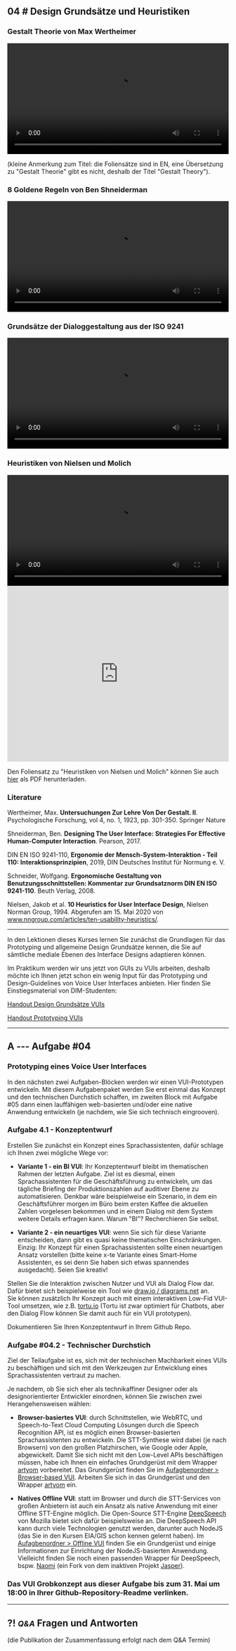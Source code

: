 ## **04 _#_** Design Grundsätze und Heuristiken

### Gestalt Theorie von Max Wertheimer
<video controls width="100%"> 
    <source src="https://lehre.gabriel-rausch.de/HFU/IFD_SoSe20/L04/L04_01_Gestalt_Theory.mp4" type="video/mp4"> 
    <a href="https://lehre.gabriel-rausch.de/HFU/IFD_SoSe20/L04/L04_01_Gestalt_Theory.mp4">Zum Video</a>
</video>

(kleine Anmerkung zum Titel: die Foliensätze sind in EN, eine Übersetzung zu "Gestalt Theorie" gibt es nicht, deshalb der Titel "Gestalt Theory").

### 8 Goldene Regeln von Ben Shneiderman
<video controls width="100%"> 
    <source src="https://lehre.gabriel-rausch.de/HFU/IFD_SoSe20/L04/L04_02_Shneidermans_8_Goldene_Regeln.mp4" type="video/mp4"> 
    <a href="https://lehre.gabriel-rausch.de/HFU/IFD_SoSe20/L04/L04_02_Shneidermans_8_Goldene_Regeln.mp4">Zum Video</a>
</video>

### Grundsätze der Dialoggestaltung aus der ISO 9241
<video controls width="100%"> 
    <source src="https://lehre.gabriel-rausch.de/HFU/IFD_SoSe20/L04/L04_03_ISO_9241-110.mp4" type="video/mp4"> 
    <a href="https://lehre.gabriel-rausch.de/HFU/IFD_SoSe20/L04/L04_03_ISO_9241-110.mp4">Zum Video</a>
</video>

### Heuristiken von Nielsen und Molich
<video controls width="100%"> 
    <source src="https://lehre.gabriel-rausch.de/HFU/IFD_SoSe20/L04/L04_04_Heuristiken_Nielsen_Molich.mp4" type="video/mp4"> 
    <a href="https://lehre.gabriel-rausch.de/HFU/IFD_SoSe20/L04/L04_04_Heuristiken_Nielsen_Molich.mp4">Zum Video</a>
</video>


<iframe src="https://lehre.gabriel-rausch.de/HFU/IFD_SoSe20/L04/L04_Design_Grundsaetze_und_Heuristiken_lq.pdf" width="100%" height="400px" style="border:none"></iframe>

Den Foliensatz zu "Heuristiken von Nielsen und Molich" können Sie auch [hier](https://lehre.gabriel-rausch.de/HFU/IFD_SoSe20/L04/L04_Design_Grundsaetze_und_Heuristiken_lq.pdf) als PDF herunterladen.

### Literature

Wertheimer, Max. **Untersuchungen Zur Lehre Von Der Gestalt. II**. Psychologische Forschung, vol 4, no. 1, 1923, pp. 301-350. Springer Nature

Shneiderman, Ben. **Designing The User Interface: Strategies For Effective Human-Computer Interaction**. Pearson, 2017.

DIN EN ISO 9241-110, **Ergonomie der Mensch-System-Interaktion - Teil 110: Interaktionsprinzipien**, 2019, DIN Deutsches Institut für Normung e. V.

Schneider, Wolfgang. **Ergonomische Gestaltung von Benutzungsschnittstellen: Kommentar zur Grundsatznorm DIN EN ISO 9241-110**. Beuth Verlag, 2008.

Nielsen, Jakob et al. **10 Heuristics for User Interface Design**, Nielsen Norman Group, 1994. Abgerufen am 15. Mai 2020 von www.nngroup.com/articles/ten-usability-heuristics/.

---

In den Lektionen dieses Kurses lernen Sie zunächst die Grundlagen für das Prototyping und allgemeine Design Grundsätze kennen, die Sie auf sämtliche mediale Ebenen des Interface Designs adaptieren können.

Im Praktikum werden wir uns jetzt von GUIs zu VUIs arbeiten, deshalb möchte ich Ihnen jetzt schon ein wenig Input für das Prototyping und Design-Guidelines von Voice User Interfaces anbieten. Hier finden Sie Einstiegsmaterial von DIM-Studenten:

[Handout Design Grundsätze VUIs](https://lehre.gabriel-rausch.de/HFU/IFD_SoSe20/L04/Handout_Guidelines_VUI-CUI.pdf)

[Handout Prototyping VUIs](https://lehre.gabriel-rausch.de/HFU/IFD_SoSe20/L04/Handout_Prototype_VUI-CUI.pdf)


---


## **A _---_** Aufgabe #04

### Prototyping eines Voice User Interfaces

In den nächsten zwei Aufgaben-Blöcken werden wir einen VUI-Prototypen entwickeln. Mit diesem Aufgabenpaket werden Sie erst einmal das Konzept und den technischen Durchstich schaffen, im zweiten Block mit Aufgabe #05 dann einen lauffähigen web-basierten und/oder eine native Anwendung entwickeln (je nachdem, wie Sie sich technisch eingrooven).

### Aufgabe 4.1 - Konzeptentwurf

Erstellen Sie zunächst ein Konzept eines Sprachassistenten, dafür schlage ich Ihnen zwei mögliche Wege vor:

- **Variante 1 - ein BI VUI**: Ihr Konzeptentwurf bleibt im thematischen Rahmen der letzten Aufgabe. Ziel ist es diesmal, einen Sprachassistenten für die Geschäftsführung zu entwickeln, um das tägliche Briefing der Produktionszahlen auf auditiver Ebene zu automatisieren. Denkbar wäre beispielweise ein Szenario, in dem ein Geschäftsführer morgen im Büro beim ersten Kaffee die aktuellen Zahlen vorgelesen bekommen und in einem Dialog mit dem System weitere Details erfragen kann. Warum "BI"? Recherchieren Sie selbst.

- **Variante 2 - ein neuartiges VUI**: wenn Sie sich für diese Variante entscheiden, dann gibt es quasi keine thematischen Einschränkungen. Einzig: Ihr Konzept für einen Sprachassistenten sollte einen neuartigen Ansatz vorstellen (bitte keine x-te Variante eines Smart-Home Assistenten, es sei denn Sie haben sich etwas spannendes ausgedacht). Seien Sie kreativ!

Stellen Sie die Interaktion zwischen Nutzer und VUI als Dialog Flow dar. Dafür bietet sich beispielweise ein Tool wie [draw.io / diagrams.net](https://app.diagrams.net) an.  
Sie können zusätzlich Ihr Konzept auch mit einem interaktiven Low-Fid VUI-Tool umsetzen, wie z.B. [tortu.io](https://tortu.io) (Tortu ist zwar optimiert für Chatbots, aber den Dialog Flow können Sie damit auch für ein VUI prototypen).

Dokumentieren Sie Ihren Konzeptentwurf in Ihrem Github Repo.

### Aufgabe #04.2 - Technischer Durchstich

Ziel der Teilaufgabe ist es, sich mit der technischen Machbarkeit eines VUIs zu beschäftigen und sich mit den Werkzeugen zur Entwicklung eines Sprachassistenten vertraut zu machen.

Je nachdem, ob Sie sich eher als technikaffiner Designer oder als designorientierter Entwickler einordnen, können Sie zwischen zwei Herangehensweisen wählen:

- **Browser-basiertes VUI**: durch Schnittstellen, wie WebRTC, und Speech-to-Text Cloud Computing Lösungen durch die Speech Recognition API, ist es möglich einen Browser-basierten Sprachassistenten zu entwickeln. Die STT-Synthese wird dabei (je nach Browsern) von den großen Platzhirschen, wie Google oder Apple, abgewickelt. Damit Sie sich nicht mit den Low-Level APIs beschäftigen müssen, habe ich Ihnen ein einfaches Grundgerüst mit dem Wrapper [artyom](https://sdkcarlos.github.io/sites/artyom.html) vorbereitet. Das Grundgerüst finden Sie im [Aufagbenordner > Browser-based VUI](https://github.com/gabriel-rausch/IFD-SoSe20/tree/master/L04/task_material/Browser-based_VUI). Arbeiten Sie sich in das Grundgerüst und den Wrapper [artyom](https://sdkcarlos.github.io/sites/artyom.html) ein.

- **Natives Offline VUI**: statt im Browser und durch die STT-Services von großen Anbietern ist auch ein Ansatz als native Anwendung mit einer Offline STT-Engine möglich. Die Open-Source STT-Engine [DeepSpeech](https://deepspeech.readthedocs.io/) von Mozilla bietet sich dafür beispielsweise an. Die DeepSpeech API kann durch viele Technologien genutzt werden, darunter auch NodeJS (das Sie in den Kursen EIA/GIS schon kennen gelernt haben). Im [Aufagbenordner > Offline VUI](https://github.com/gabriel-rausch/IFD-SoSe20/tree/master/L04/task_material/Offline_VUI) finden Sie ein Grundgerüst und einige Informationen zur Einrichtung der NodeJS-basierten Anwendung. Vielleicht finden Sie noch einen passenden Wrapper für DeepSpeech, bspw. [Naomi](https://github.com/NaomiProject/Naomi) (ein Fork von dem inaktiven Projekt [Jasper](http://jasperproject.github.io)).


### Das VUI Grobkonzept aus dieser Aufgabe bis zum 31. Mai um 18:00 in Ihrer Github-Repository-Readme verlinken.

---


## **?! _<small>Q&A</small>_** Fragen und Antworten
(die Publikation der Zusammenfassung erfolgt nach dem Q&A Termin)